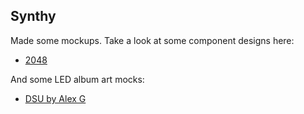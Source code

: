 ## Synthy

Made some mockups. Take a look at some component designs here:
- [2048](mockups/components/2048-6-4.html)

And some LED album art mocks:
- [DSU by Alex G](Synthy/mockups/album_covers/dsu-alex-g.html)
